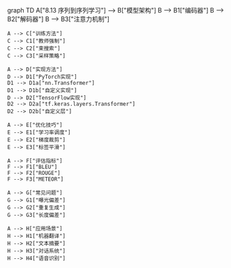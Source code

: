 graph TD
    A["8.13 序列到序列学习"] --> B["模型架构"]
    B --> B1["编码器"]
    B --> B2["解码器"]
    B --> B3["注意力机制"]
    
    A --> C["训练方法"]
    C --> C1["教师强制"]
    C --> C2["束搜索"]
    C --> C3["采样策略"]
    
    A --> D["实现方法"]
    D --> D1["PyTorch实现"]
    D1 --> D1a["nn.Transformer"]
    D1 --> D1b["自定义实现"]
    D --> D2["TensorFlow实现"]
    D2 --> D2a["tf.keras.layers.Transformer"]
    D2 --> D2b["自定义层"]
    
    A --> E["优化技巧"]
    E --> E1["学习率调度"]
    E --> E2["梯度裁剪"]
    E --> E3["标签平滑"]
    
    A --> F["评估指标"]
    F --> F1["BLEU"]
    F --> F2["ROUGE"]
    F --> F3["METEOR"]
    
    A --> G["常见问题"]
    G --> G1["曝光偏差"]
    G --> G2["重复生成"]
    G --> G3["长度偏差"]
    
    A --> H["应用场景"]
    H --> H1["机器翻译"]
    H --> H2["文本摘要"]
    H --> H3["对话系统"]
    H --> H4["语音识别"] 